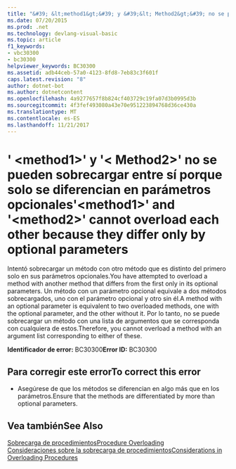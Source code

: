 ```yaml
---
title: "&#39; &lt;method1&gt;&#39; y &#39;&lt; Method2&gt;&#39; no se pueden sobrecargar entre sí porque solo se diferencian en parámetros opcionales"
ms.date: 07/20/2015
ms.prod: .net
ms.technology: devlang-visual-basic
ms.topic: article
f1_keywords:
- vbc30300
- bc30300
helpviewer_keywords: BC30300
ms.assetid: adb44ceb-57a0-4123-8fd8-7eb83c3f601f
caps.latest.revision: "8"
author: dotnet-bot
ms.author: dotnetcontent
ms.openlocfilehash: 4a9277657f8b824cf403729c19fa07d3b0995d3b
ms.sourcegitcommit: 4f3fef493080a43e70e951223894768d36ce430a
ms.translationtype: MT
ms.contentlocale: es-ES
ms.lasthandoff: 11/21/2017
---
```

# <a name="39ltmethod1gt39-and-39ltmethod2gt39-cannot-overload-each-other-because-they-differ-only-by-optional-parameters"></a><span data-ttu-id="2d328-102">&#39; &lt;method1&gt;&#39; y &#39;&lt; Method2&gt;&#39; no se pueden sobrecargar entre sí porque solo se diferencian en parámetros opcionales</span><span class="sxs-lookup"><span data-stu-id="2d328-102">&#39;&lt;method1&gt;&#39; and &#39;&lt;method2&gt;&#39; cannot overload each other because they differ only by optional parameters</span></span>
<span data-ttu-id="2d328-103">Intentó sobrecargar un método con otro método que es distinto del primero solo en sus parámetros opcionales.</span><span class="sxs-lookup"><span data-stu-id="2d328-103">You have attempted to overload a method with another method that differs from the first only in its optional parameters.</span></span> <span data-ttu-id="2d328-104">Un método con un parámetro opcional equivale a dos métodos sobrecargados, uno con el parámetro opcional y otro sin él.</span><span class="sxs-lookup"><span data-stu-id="2d328-104">A method with an optional parameter is equivalent to two overloaded methods, one with the optional parameter, and the other without it.</span></span> <span data-ttu-id="2d328-105">Por lo tanto, no se puede sobrecargar un método con una lista de argumentos que se corresponda con cualquiera de estos.</span><span class="sxs-lookup"><span data-stu-id="2d328-105">Therefore, you cannot overload a method with an argument list corresponding to either of these.</span></span>  
  
 <span data-ttu-id="2d328-106">**Identificador de error:** BC30300</span><span class="sxs-lookup"><span data-stu-id="2d328-106">**Error ID:** BC30300</span></span>  
  
## <a name="to-correct-this-error"></a><span data-ttu-id="2d328-107">Para corregir este error</span><span class="sxs-lookup"><span data-stu-id="2d328-107">To correct this error</span></span>  
  
-   <span data-ttu-id="2d328-108">Asegúrese de que los métodos se diferencian en algo más que en los parámetros.</span><span class="sxs-lookup"><span data-stu-id="2d328-108">Ensure that the methods are differentiated by more than optional parameters.</span></span>  
  
## <a name="see-also"></a><span data-ttu-id="2d328-109">Vea también</span><span class="sxs-lookup"><span data-stu-id="2d328-109">See Also</span></span>  
 [<span data-ttu-id="2d328-110">Sobrecarga de procedimientos</span><span class="sxs-lookup"><span data-stu-id="2d328-110">Procedure Overloading</span></span>](../../visual-basic/programming-guide/language-features/procedures/procedure-overloading.md)  
 [<span data-ttu-id="2d328-111">Consideraciones sobre la sobrecarga de procedimientos</span><span class="sxs-lookup"><span data-stu-id="2d328-111">Considerations in Overloading Procedures</span></span>](../../visual-basic/programming-guide/language-features/procedures/considerations-in-overloading-procedures.md)
